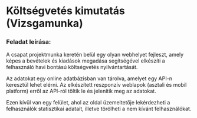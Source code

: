 # Költségvetés kimutatás (Vizsgamunka)

### Feladat leírása:

A csapat projektmunka keretén belül egy olyan webhelyet fejleszt, amely képes a bevételek és kiadások megadása segítségével elkészíti a felhasználó havi bontású költségvetés nyilvántartását.

Az adatokat egy online adatbázisban van tárolva, amelyet egy API-n keresztül lehet elérni. Az elkészített reszponzív weblapok (asztali és mobil platform) erről az API-ról töltik le és jelenítik meg az adatokat.

Ezen kívül van egy felület, ahol az oldal üzemeltetője lekérdezheti a felhasználók statisztikai adatait, illetve törölheti a nem kívánt felhasználókat.
